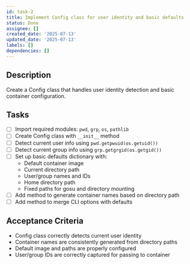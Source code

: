```yaml
---
id: task-2
title: Implement Config class for user identity and basic defaults
status: Done
assignee: []
created_date: '2025-07-13'
updated_date: '2025-07-13'
labels: []
dependencies: []
---
```


## Description

Create a Config class that handles user identity detection and basic container configuration.

## Tasks

- [ ] Import required modules: `pwd`, `grp`, `os`, `pathlib`
- [ ] Create Config class with `__init__` method
- [ ] Detect current user info using `pwd.getpwuid(os.getuid())`
- [ ] Detect current group info using `grp.getgrgid(os.getgid())`
- [ ] Set up basic defaults dictionary with:
  - Default container image
  - Current directory path
  - User/group names and IDs
  - Home directory path
  - Fixed paths for gosu and directory mounting
- [ ] Add method to generate container names based on directory path
- [ ] Add method to merge CLI options with defaults

## Acceptance Criteria

- Config class correctly detects current user identity
- Container names are consistently generated from directory paths
- Default image and paths are properly configured
- User/group IDs are correctly captured for passing to container

